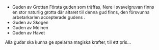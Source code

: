 - Guden av Grottan
Första guden som träffas, Nere i svavelgruvan finns en stor naturlig grotta där altaret till denna gud finns, den försvunna arbetarkarlen accepterade gudens . 
- Guden av Skogen
- Guden av Molnen
- Guden av Havet


Alla gudar ska kunna ge spelarna magiska krafter, till ett pris...